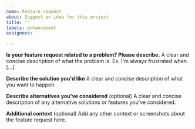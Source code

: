 ```yaml
---
name: Feature request
about: Suggest an idea for this project
title: ''
labels: enhancement
assignees: ''

---
```


<!-- README!!!

If you do not fill in this template, your issue will be closed without explanation.
Use https://stackoverflow.com/questions/tagged/casl to ask technical questions and ask for help with technical issues.
Use https://github.com/stalniy/casl/discussions to discuss roadmap, possible feature requests and anything else
-->

**Is your feature request related to a problem? Please describe.**
A clear and concise description of what the problem is. Ex. I'm always frustrated when [...]

**Describe the solution you'd like**
A clear and concise description of what you want to happen.

**Describe alternatives you've considered** (optional)
A clear and concise description of any alternative solutions or features you've considered.

**Additional context** (optional)
Add any other context or screenshots about the feature request here.
